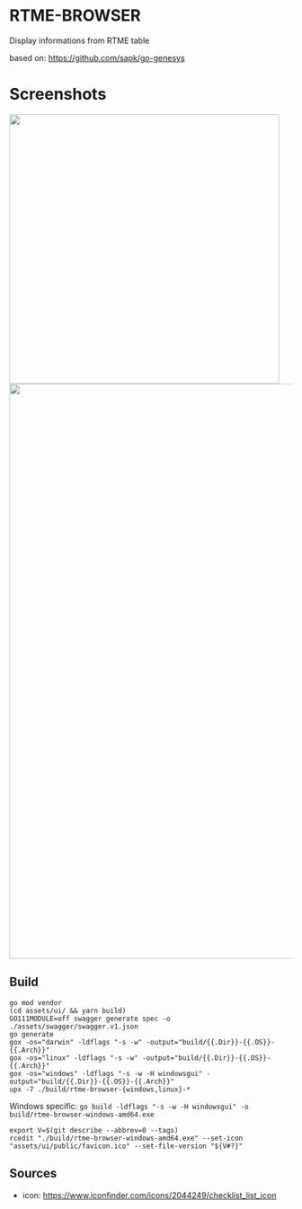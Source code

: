 # RTME-BROWSER

Display informations from RTME table

based on: https://github.com/sapk/go-genesys

# Screenshots
<img src="https://user-images.githubusercontent.com/4052400/59727736-2bf76180-9237-11e9-9cde-a0607ddc8bdc.PNG" width="480">
<img src="https://user-images.githubusercontent.com/4052400/59728667-53e8c400-923b-11e9-8216-8ac4e52bed04.PNG" width="1024">



## Build
```
go mod vendor
(cd assets/ui/ && yarn build)
GO111MODULE=off swagger generate spec -o ./assets/swagger/swagger.v1.json
go generate
gox -os="darwin" -ldflags "-s -w" -output="build/{{.Dir}}-{{.OS}}-{{.Arch}}"
gox -os="linux" -ldflags "-s -w" -output="build/{{.Dir}}-{{.OS}}-{{.Arch}}"
gox -os="windows" -ldflags "-s -w -H windowsgui" -output="build/{{.Dir}}-{{.OS}}-{{.Arch}}"
upx -7 ./build/rtme-browser-{windows,linux}-*
```

Windows specific: `go build -ldflags "-s -w -H windowsgui" -o build/rtme-browser-windows-amd64.exe` 
```
export V=$(git describe --abbrev=0 --tags)
rcedit "./build/rtme-browser-windows-amd64.exe" --set-icon "assets/ui/public/favicon.ico" --set-file-version "${V#?}"
```
## Sources

 - icon: https://www.iconfinder.com/icons/2044249/checklist_list_icon 
